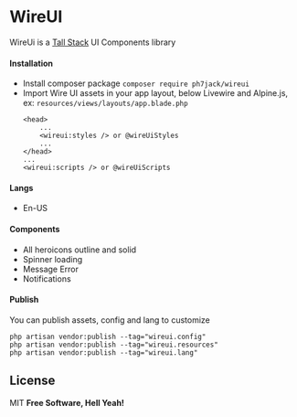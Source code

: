# WireUI

WireUi is a [Tall Stack] UI Components library

#### Installation

-   Install composer package `composer require ph7jack/wireui`
-   Import Wire UI assets in your app layout, below Livewire and Alpine.js, ex: `resources/views/layouts/app.blade.php`
    ```
    <head>
        ...
        <wireui:styles /> or @wireUiStyles
        ...
    </head>
    ...
    <wireui:scripts /> or @wireUiScripts
    ```

#### Langs

-   En-US

#### Components

-   All heroicons outline and solid
-   Spinner loading
-   Message Error
-   Notifications

#### Publish

You can publish assets, config and lang to customize

```
php artisan vendor:publish --tag="wireui.config"
php artisan vendor:publish --tag="wireui.resources"
php artisan vendor:publish --tag="wireui.lang"
```

## License

MIT
**Free Software, Hell Yeah!**

[livewire]: https://laravel-livewire.com
[livewire 2+]: https://laravel-livewire.com
[laravel 7+]: https://laravel.com
[blade]: https://laravel.com/docs/8.x/blade
[sweetalert2 10+]: https://sweetalert2.github.io
[tailwind]: https://tailwindcss.com
[tall stack]: https://tallstack.dev
